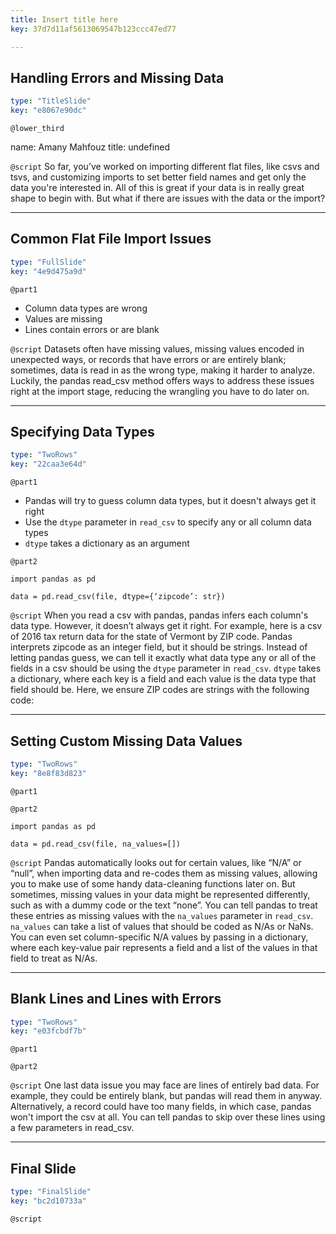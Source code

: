 ```yaml
---
title: Insert title here
key: 37d7d11af5613069547b123ccc47ed77

---
```

## Handling Errors and Missing Data

```yaml
type: "TitleSlide"
key: "e8067e90dc"
```

`@lower_third`

name: Amany Mahfouz
title: undefined


`@script`
So far, you’ve worked on importing different flat files, like csvs and tsvs, and customizing imports to set better field names and get only the data you're interested in. All of this is great if your data is in really great shape to begin with. But what if there are issues with the data or the import?


---
## Common Flat File Import Issues

```yaml
type: "FullSlide"
key: "4e9d475a9d"
```

`@part1`
* Column data types are wrong
* Values are missing
* Lines contain errors or are blank


`@script`
Datasets often have missing values, missing values encoded in unexpected ways, or records that have errors or are entirely blank; sometimes, data is read in as the wrong type, making it harder to analyze. Luckily, the pandas read_csv method offers ways to address these issues right at the import stage, reducing the wrangling you have to do later on.


---
## Specifying Data Types

```yaml
type: "TwoRows"
key: "22caa3e64d"
```

`@part1`
* Pandas will try to guess column data types, but it doesn't always get it right
* Use the `dtype` parameter in `read_csv` to specify any or all column data types
* `dtype` takes a dictionary as an argument


`@part2`
```
import pandas as pd

data = pd.read_csv(file, dtype={‘zipcode’: str})
```


`@script`
When you read a csv with pandas, pandas infers each column's data type. However, it doesn’t always get it right. For example, here is a csv of 2016 tax return data for the state of Vermont by ZIP code. Pandas interprets zipcode as an integer field, but it should be strings.
Instead of letting pandas guess, we can tell it exactly what data type any or all of the fields in a csv should be using the ```dtype``` parameter in ```read_csv```.
```dtype``` takes a dictionary, where each key is a field and each value is the data type that field should be. Here, we ensure ZIP codes are strings with the following code:


---
## Setting Custom Missing Data Values

```yaml
type: "TwoRows"
key: "8e8f83d823"
```

`@part1`



`@part2`
```
import pandas as pd

data = pd.read_csv(file, na_values=[])
```


`@script`
Pandas automatically looks out for certain values, like “N/A” or “null”,  when importing data and re-codes them as missing values, allowing you to make use of some handy data-cleaning functions later on.  But sometimes, missing values in your data might be represented differently, such as with a dummy code or the text “none”.
You can tell pandas to treat these entries as missing values with the ```na_values``` parameter in ```read_csv```.
```na_values``` can take a list of values that should be coded as N/As or NaNs. You can even set column-specific N/A values by passing in a dictionary, where each key-value pair represents a field and a list of the values in that field to treat as N/As.


---
## Blank Lines and Lines with Errors

```yaml
type: "TwoRows"
key: "e03fcbdf7b"
```

`@part1`



`@part2`



`@script`
One last data issue you may face are lines of entirely bad data. For example, they could be entirely blank, but pandas will read them in anyway. Alternatively, a record could have too many fields, in which case, pandas won't import the csv at all. You can tell pandas to skip over these lines using a few parameters in read_csv.


---
## Final Slide

```yaml
type: "FinalSlide"
key: "bc2d10733a"
```

`@script`


